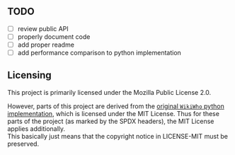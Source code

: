 ## TODO
- [ ] review public API
- [ ] properly document code
- [ ] add proper readme
- [ ] add performance comparison to python implementation

## Licensing
This project is primarily licensed under the Mozilla Public License 2.0.

However, parts of this project are derived from the
[original `WikiWho` python implementation](https://github.com/wikiwho/WikiWho/), which is licensed
under the MIT License. Thus for these parts of the project (as marked by the SPDX headers), the
MIT License applies additionally.\
This basically just means that the copyright notice in LICENSE-MIT must be preserved.